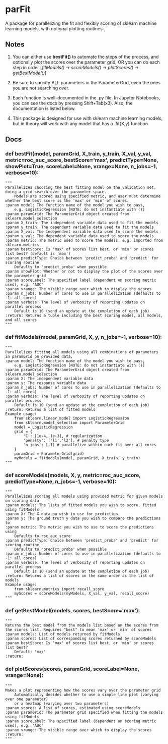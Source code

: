 # parFit
A package for parallelizing the fit and flexibly scoring of sklearn machine learning models, with optional plotting routines.

## Notes
1. You can either use **bestFit()** to automate the steps of the process, and optionally plot the scores over the parameter grid, OR you can do each step in order [*fitModels()* -> *scoreModels()* -> *plotScores()* -> *getBestModel()*]

2. Be sure to specify ALL parameters in the ParameterGrid, even the ones you are not searching over.

3. Each function is well-documented in the .py file. In Jupyter Notebooks, you can see the docs by pressing Shift+Tab(x3). Also, the documentation is listed below.

4. This package is designed for use with sklearn machine learning models, but in theory will work with any model that has a .fit(X,y) function

## Docs
### def **bestFit**(model, paramGrid, X_train, y_train, X_val, y_val, metric=roc_auc_score, bestScore='max', predictType=None, showPlot=True, scoreLabel=None, vrange=None, n_jobs=-1, verbose=10):
    """
    Parallelizes choosing the best fitting model on the validation set, doing a grid search over the parameter space.
        Models are scored using specified metric, and user must determine whether the best score is the 'max' or 'min' of scores.
    :param model: The function name of the model you wish to pass,
        e.g. LogisticRegression [NOTE: do not instantiate with ()]
    :param paramGrid: The ParameterGrid object created from sklearn.model_selection
    :param X_train: The independent variable data used to fit the models
    :param y_train: The dependent variable data used to fit the models
    :param X_val: The independent variable data used to score the models
    :param y_val: The dependent variable data used to score the models
    :param metric: The metric used to score the models, e.g. imported from sklearn.metrics
    :param bestScore: Is 'max' of scores list best, or 'min' or scores list best? (default is 'max')
    :param predictType: Choice between 'predict_proba' and 'predict' for scoring routine
        Defaults to 'predict_proba' when possible
    :param showPlot: Whether or not to display the plot of the scores over the parameter grid
    :param scoreLabel: The specified label (dependent on scoring metric used), e.g. 'AUC'
    :param vrange: The visible range over which to display the scores
    :param n_jobs: Number of cores to use in parallelization (defaults to -1: all cores)
    :param verbose: The level of verbosity of reporting updates on parallel process
        Default is 10 (send an update at the completion of each job)
    :return: Returns a tuple including the best scoring model, all models, and all scores
    """

### def **fitModels**(model, paramGrid, X, y, n_jobs=-1, verbose=10):
    """
    Parallelizes fitting all models using all combinations of parameters in paramGrid on provided data.
    :param model: The function name of the model you wish to pass,
        e.g. LogisticRegression [NOTE: do not instantiate with ()]
    :param paramGrid: The ParameterGrid object created from sklearn.model_selection
    :param X: The independent variable data
    :param y: The response variable data
    :param n_jobs: Number of cores to use in parallelization (defaults to -1: all cores)
    :param verbose: The level of verbosity of reporting updates on parallel process
        Default is 10 (send an update at the completion of each job)
    :return: Returns a list of fitted models
    Example usage:
        from sklearn.linear_model import LogisticRegression
        from sklearn.model_selection import ParameterGrid
        model = LogisticRegression
        grid = {
            'C': [1e-4, 1e-3], # regularization
            'penalty': ['l1','l2'], # penalty type
            'n_jobs': [-1] # parallelize within each fit over all cores
        }
        paramGrid = ParameterGrid(grid)
        myModels = fitModels(model, paramGrid, X_train, y_train)
    """
    
### def **scoreModels**(models, X, y, metric=roc_auc_score, predictType=None, n_jobs=-1, verbose=10):
    """
    Parallelizes scoring all models using provided metric for given models on scoring data
    :param models: The lists of fitted models you wish to score, fitted using fitModels
    :param X: The X data ou wish to use for prediction
    :param y: The ground truth y data you wish to compare the predictions to
    :param metric: The metric you wish to use to score the predictions using
        Defaults to roc_auc_score
    :param predictType: Choice between 'predict_proba' and 'predict' for scoring routine
        Defaults to 'predict_proba' when possible
    :param n_jobs: Number of cores to use in parallelization (defaults to -1: all cores)
    :param verbose: The level of verbosity of reporting updates on parallel process
        Default is 10 (send an update at the completion of each job)
    :return: Returns a list of scores in the same order as the list of models
    Example usage:
        from sklearn.metrics import recall_score
        myScores = scoreModels(myModels, X_val, y_val, recall_score)
    """
    
### def **getBestModel**(models, scores, bestScore='max'):
    """
    Returns the best model from the models list based on the scores from
    the scores list. Requires "best" to mean 'max' or 'min' of scores
    :param models: List of models returned by fitModels
    :param scores: List of corresponding scores returned by scoreModels
    :param bestScore: Is 'max' of scores list best, or 'min' or scores list best?
        Default: 'max'
    :return:

### def **plotScores**(scores, paramGrid, scoreLabel=None, vrange=None):
    """
    Makes a plot representing how the scores vary over the parameter grid
        Automatically decides whether to use a simple line plot (varying over one parameter)
        or a heatmap (varying over two parameters)
    :param scores: A list of scores, estimated using scoreModels
    :param paramGrid: The parameter grid specified when fitting the models using fitModels
    :param scoreLabel: The specified label (dependent on scoring metric used), e.g. 'AUC'
    :param vrange: The visible range over which to display the scores
    :return:
    """

